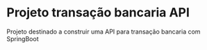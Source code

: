 # Projeto transação bancaria API
Projeto destinado a construir uma API para transação bancaria com SpringBoot
